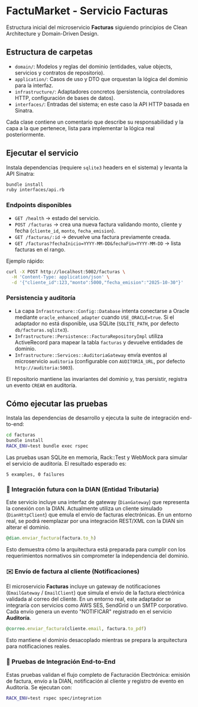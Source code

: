 # FactuMarket - Servicio Facturas

Estructura inicial del microservicio **Facturas** siguiendo principios de Clean Architecture y Domain-Driven Design.

## Estructura de carpetas

- `domain/`: Modelos y reglas del dominio (entidades, value objects, servicios y contratos de repositorio).
- `application/`: Casos de uso y DTO que orquestan la lógica del dominio para la interfaz.
- `infrastructure/`: Adaptadores concretos (persistencia, controladores HTTP, configuración de bases de datos).
- `interfaces/`: Entradas del sistema; en este caso la API HTTP basada en Sinatra.

Cada clase contiene un comentario que describe su responsabilidad y la capa a la que pertenece, lista para implementar la lógica real posteriormente.

## Ejecutar el servicio

Instala dependencias (requiere `sqlite3` headers en el sistema) y levanta la API Sinatra:

```bash
bundle install
ruby interfaces/api.rb
```

### Endpoints disponibles

- `GET /health` → estado del servicio.
- `POST /facturas` → crea una nueva factura validando monto, cliente y fecha (`cliente_id`, `monto`, `fecha_emision`).
- `GET /facturas/:id` → devuelve una factura previamente creada.
- `GET /facturas?fechaInicio=YYYY-MM-DD&fechaFin=YYYY-MM-DD` → lista facturas en el rango.

Ejemplo rápido:

```bash
curl -X POST http://localhost:5002/facturas \
  -H 'Content-Type: application/json' \
  -d '{"cliente_id":123,"monto":5000,"fecha_emision":"2025-10-30"}'
```

### Persistencia y auditoría

- La capa `Infrastructure::Config::Database` intenta conectarse a Oracle mediante `oracle_enhanced_adapter` cuando `USE_ORACLE=true`. Si el adaptador no está disponible, usa SQLite (`SQLITE_PATH`, por defecto `db/facturas.sqlite3`).
- `Infrastructure::Persistence::FacturaRepositoryImpl` utiliza ActiveRecord para mapear la tabla `facturas` y devuelve entidades de dominio.
- `Infrastructure::Services::AuditoriaGateway` envía eventos al microservicio `auditoria` (configurable con `AUDITORIA_URL`, por defecto `http://auditoria:5003`).

El repositorio mantiene las invariantes del dominio y, tras persistir, registra un evento `CREAR` en auditoría.

## Cómo ejecutar las pruebas

Instala las dependencias de desarrollo y ejecuta la suite de integración end-to-end:

```bash
cd facturas
bundle install
RACK_ENV=test bundle exec rspec
```

Las pruebas usan SQLite en memoria, Rack::Test y WebMock para simular el servicio de auditoría. El resultado esperado es:

```
5 examples, 0 failures
```

### 🧾 Integración futura con la DIAN (Entidad Tributaria)

Este servicio incluye una interfaz de gateway (`DianGateway`) que representa la conexión con la DIAN. Actualmente utiliza un cliente simulado (`DianHttpClient`) que emula el envío de facturas electrónicas. En un entorno real, se podrá reemplazar por una integración REST/XML con la DIAN sin alterar el dominio.

```ruby
@dian.enviar_factura(factura.to_h)
```

Esto demuestra cómo la arquitectura está preparada para cumplir con los requerimientos normativos sin comprometer la independencia del dominio.

### ✉️ Envío de factura al cliente (Notificaciones)

El microservicio **Facturas** incluye un gateway de notificaciones (`EmailGateway` / `EmailClient`) que simula el envío de la factura electrónica validada al correo del cliente. En un entorno real, este adaptador se integraría con servicios como AWS SES, SendGrid o un SMTP corporativo. Cada envío genera un evento "NOTIFICAR" registrado en el servicio **Auditoría**.

```ruby
@correo.enviar_factura(cliente.email, factura.to_pdf)
```

Esto mantiene el dominio desacoplado mientras se prepara la arquitectura para notificaciones reales.

### 🧪 Pruebas de Integración End-to-End

Estas pruebas validan el flujo completo de Facturación Electrónica: emisión de factura, envío a la DIAN, notificación al cliente y registro de evento en Auditoría. Se ejecutan con:

```bash
RACK_ENV=test rspec spec/integration
```
